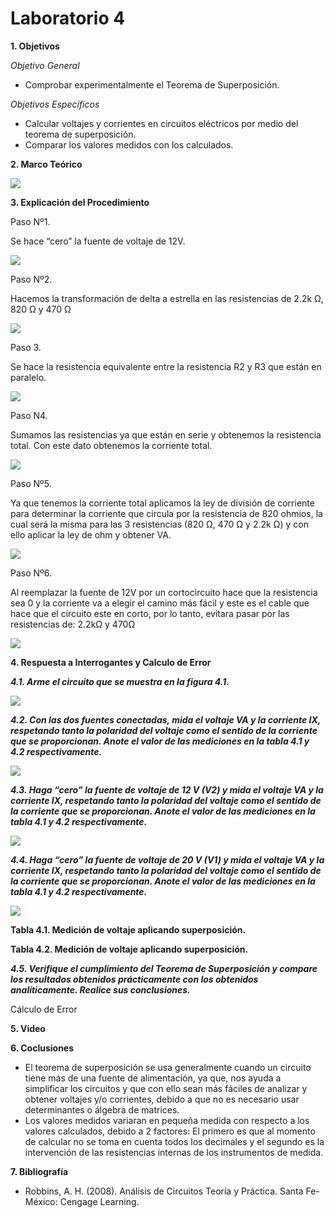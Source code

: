 # Laboratorio 4

__1. Objetivos__

*Objetivo General*
* Comprobar experimentalmente el Teorema de Superposición.

*Objetivos Específicos*

* Calcular voltajes y corrientes en circuitos eléctricos por medio del teorema de superposición.
* Comparar los valores medidos con los calculados. 

__2. Marco Teórico__ 

![](https://github.com/ItzAdoc/ImagenesT4/blob/main/Marco4.jpeg)

__3. Explicación del Procedimiento__

Paso Nº1.  

Se hace “cero” la fuente de voltaje de 12V.

![](https://github.com/ItzAdoc/ImagenesT4/blob/main/P1.PNG)

Paso Nº2. 

Hacemos la transformación de delta a estrella en las resistencias de 2.2k Ω, 820 Ω y 470 Ω 

![](https://github.com/ItzAdoc/ImagenesT4/blob/main/P2.PNG)

Paso 3. 

Se hace la resistencia equivalente entre la resistencia R2 y R3 que están en paralelo.

![](https://github.com/ItzAdoc/ImagenesT4/blob/main/P3.PNG)

Paso N4. 

Sumamos las resistencias ya que están en serie y obtenemos la resistencia total. Con este dato obtenemos la corriente total.

![](https://github.com/ItzAdoc/ImagenesT4/blob/main/P4.PNG)

Paso Nº5. 

Ya que tenemos la corriente total aplicamos la ley de división de corriente para determinar la corriente que circula por la resistencia de 820 ohmios, la cual será la misma para las 3 resistencias (820 Ω, 470 Ω y 2.2k Ω) y con ello aplicar la ley de ohm y obtener VA.

![](https://github.com/ItzAdoc/ImagenesT4/blob/main/P5.PNG)

Paso Nº6. 

Al reemplazar la fuente de 12V por un cortocircuito hace que la resistencia sea 0 y la corriente va a elegir el camino más fácil y este es el cable que hace que el circuito este en corto, por lo tanto, evitara pasar por las resistencias de: 2.2kΩ  y 470Ω

![](https://github.com/ItzAdoc/ImagenesT4/blob/main/P6.PNG)

__4. Respuesta a Interrogantes y Calculo de Error__

__*4.1. Arme el circuito que se muestra en la figura 4.1.*__

![](https://github.com/ItzAdoc/ImagenesT4/blob/main/1.png)

__*4.2. Con las dos fuentes conectadas, mida el voltaje VA y la corriente IX, respetando tanto la polaridad del voltaje como el sentido de la corriente que se proporcionan. Anote el valor de las mediciones en la tabla 4.1 y 4.2 respectivamente.*__

![](https://github.com/ItzAdoc/ImagenesT4/blob/main/2.png)


__*4.3. Haga “cero” la fuente de voltaje de 12 V (V2) y mida el voltaje VA y la corriente IX, respetando tanto la polaridad del voltaje como el sentido de la corriente que se proporcionan. Anote el valor de las mediciones en la tabla 4.1 y 4.2 respectivamente.*__

![](https://github.com/ItzAdoc/ImagenesT4/blob/main/3.png)

__*4.4. Haga “cero” la fuente de voltaje de 20 V (V1) y mida el voltaje VA y la corriente IX, respetando tanto la polaridad del voltaje como el sentido de la corriente que se proporcionan. Anote el valor de las mediciones en la tabla 4.1 y 4.2 respectivamente.*__

![](https://github.com/ItzAdoc/ImagenesT4/blob/main/4.png)

__Tabla 4.1. Medición de voltaje aplicando superposición.__

__Tabla 4.2. Medición de voltaje aplicando superposición.__

__*4.5. Verifique el cumplimiento del Teorema de Superposición y compare los resultados obtenidos prácticamente con los obtenidos analíticamente. Realice sus conclusiones.*__


Cálculo de Error



__5. Video__




__6. Coclusiones__ 
* El teorema de superposición se usa generalmente cuando un circuito tiene más de una fuente de alimentación, ya que, nos ayuda a simplificar los circuitos y que con ello sean más fáciles de analizar y obtener voltajes y/o corrientes, debido a que no es necesario usar determinantes o álgebra de matrices.
* Los valores medidos variaran en pequeña medida con respecto a los valores calculados, debido a 2 factores: El primero es que al momento de calcular no se toma en cuenta todos los decimales y el segundo es la intervención de las resistencias internas de los instrumentos de medida.

__7. Bibliografía__

* Robbins, A. H. (2008). Análisis de Circuitos Teoría y Práctica. Santa Fe-México: Cengage Learning.
